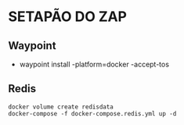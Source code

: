 # SETAPÃO DO ZAP

## Waypoint
- waypoint install -platform=docker -accept-tos

## Redis
```
docker volume create redisdata
docker-compose -f docker-compose.redis.yml up -d
```